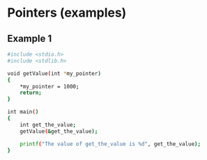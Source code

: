 # Pointers (examples)

## Example 1

```sh
#include <stdio.h>
#include <stdlib.h>

void getValue(int *my_pointer)
{
    *my_pointer = 1000;
    return;
}

int main()
{
    int get_the_value;
    getValue(&get_the_value);

    printf("The value of get_the_value is %d", get_the_value);
}
```
